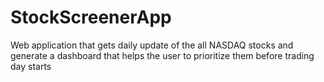 # StockScreenerApp
Web application that gets daily update of the all NASDAQ stocks and generate a dashboard that helps the user to prioritize them before trading day starts
